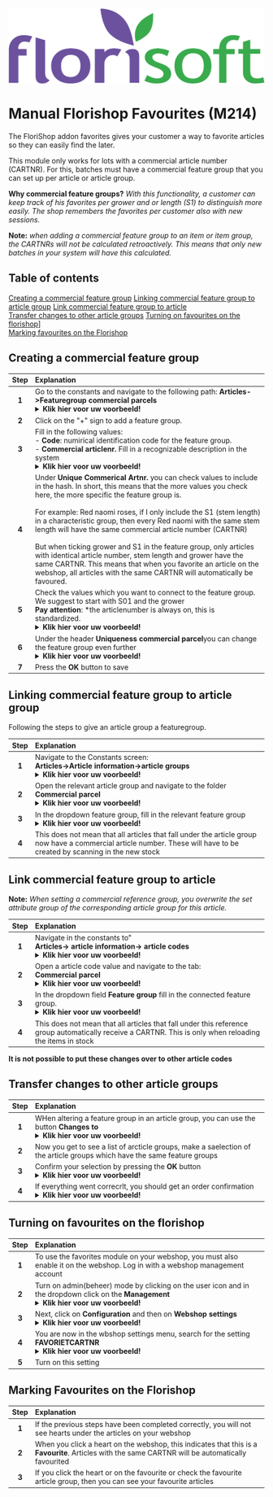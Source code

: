<img src="../../fslogo.png">

# Manual Florishop Favourites (M214)

The FloriShop addon favorites gives your customer a way to favorite articles so they can easily find the later. 

This module only works for lots with a commercial article number (CARTNR). For this, batches must have a commercial feature group that you can set up per article or article group.

**Why commercial feature groups?** *With this functionality, a customer can keep track of his favorites per grower and or length (S1) to distinguish more easily. The shop remembers the favorites per customer also with new sessions.*

**Note:** *when adding a commercial feature group to an item or item group, the CARTNRs will not be calculated retroactively. This means that only new batches in your system will have this calculated.*

## Table of contents

[Creating a commercial feature group](#creating-a-commercial-feature-group)
[Linking commercial feature group to article group](#linking-commercial-feature-group-to-the-article-group)
[Link commercial feature group to article](#link-commercial-feature-group-to-article)  
[Transfer changes to other article groups](#transfer-changes-to-another-article-group)
[Turning on favourites on the florishop](turning-on-favourites-on-the-florishop)]  
[Marking favourites on the Florishop](#marking-favourites-on-the-florishop)


## Creating a commercial feature group

|Step|Explanation|
|:-:|:--|
|**1**|Go to the constants and navigate to the following path: **Articles->Featuregroup commercial parcels**<details><summary><b>Klik hier voor uw voorbeeld!</b></summary><img src="Favourites Manual\image1.png"></details>|
|**2**|Click on the "+" sign to add a feature group.|
|**3**|Fill in the following values: <br>- **Code**: numirical identification code for the feature group.<br>- **Commercial articlenr.** Fill in a recognizable description in the system<details><summary><b>Klik hier voor uw voorbeeld!</b></summary><img src="Favourites Manual\image2.png"></details>|
|**4**|Under **Unique Commerical Artnr.** you can check values to include in the hash. In short, this means that the more values you check here, the more specific the feature group is.<br> <br>For example: Red naomi roses, if I only include the S1 (stem length) in a characteristic group, then every Red naomi with the same stem length will have the same commercial article number (CARTNR)<br> <br>But when ticking grower and S1 in the feature group, only articles with identical article number, stem length and grower have the same CARTNR. This means that when you favorite an article on the webshop, all articles with the same CARTNR will automatically be favoured.|
|**5**|Check the values which you want to connect to the feature group. We suggest to start with S01 and the grower<br> **Pay attention**: *the articlenumber is always on, this is standardized.<details><summary><b>Klik hier voor uw voorbeeld!</b></summary><img src="Favourites Manual\image3.png"></details>|
|**6**|Under the header **Uniqueness commercial parcel**you can change the feature group even further<details><summary><b>Klik hier voor uw voorbeeld!</b></summary><img src="Favourites Manual\image4.png"></details>|
|**7**|Press the **OK** button to save|

## Linking commercial feature group to article group

Following the steps to give an article group a featuregroup.

|Step|Explanation|
|:-:|:--|
|**1**|Navigate to the Constants screen:<br> **Articles->Article information->article groups**<details><summary><b>Klik hier voor uw voorbeeld!</b></summary><img src="Favourites Manual\image5.png"></details>|
|**2**|Open the relevant article group and navigate to the folder **Commercial parcel**<details><summary><b>Klik hier voor uw voorbeeld!</b></summary><img src="Favourites Manual\image5.png"></details>|
|**3**|In the dropdown feature group, fill in the relevant feature group<details><summary><b>Klik hier voor uw voorbeeld!</b></summary><img src="Favourites Manual\image5.png"></details>|
|**4**|This does not mean that all articles that fall under the article group now have a commercial article number. These will have to be created by scanning in the new stock|


## Link commercial feature group to article

**Note:** *When setting a commercial reference group, you overwrite the set attribute group of the corresponding article group for this article.*

|Step|Explanation|
|:-:|:--|
|**1**|Navigate in the constants to" <br>**Articles-> article information-> article codes** <details><summary><b>Klik hier voor uw voorbeeld!</b></summary><img src="Favourites Manual\image6.png"></details>|
|**2**|Open a article code value and navigate to the tab: <br> **Commercial parcel**<details><summary><b>Klik hier voor uw voorbeeld!</b></summary><img src="Favourites Manual\image6.png"></details>|
|**3**|In the dropdown field **Feature group** fill in the connected feature group. <details><summary><b>Klik hier voor uw voorbeeld!</b></summary><img src="Favourites Manual\image6.png"></details>|
|**4**|This does not mean that all articles that fall under this reference group automatically receive a CARTNR. This is only when reloading the items in stock|

**It is not possible to put these changes over to other article codes**

## Transfer changes to other article groups
|Step|Explanation|
|:-:|:--|
|**1**|WHen altering a feature group in an article group, you can use the button **Changes to**<details><summary><b>Klik hier voor uw voorbeeld!</b></summary><img src="Favourites Manual\image7.png"></details>|
|**2**|Now you get to see a list of arcticle groups, make a saelection of the article groups which have the same feature groups|
|**3**|Confirm your selection by pressing the **OK** button<details><summary><b>Klik hier voor uw voorbeeld!</b></summary><img src="Favourites Manual\image8.png"></details>|
|**4**|If everything went correcrlt, you should get an order confirmation <details><summary><b>Klik hier voor uw voorbeeld!</b></summary><img src="Favourites Manual\image9.png"></details>|


## Turning on favourites on the florishop
|Step|Explanation|
|:-:|:--|
|**1**|To use the favorites module on your webshop, you must also enable it on the webshop. Log in with a webshop management account|
|**2**|Turn on admin(beheer) mode by clicking on the user icon and in the dropdown click on the **Management**<details><summary><b>Klik hier voor uw voorbeeld!</b></summary><img src="Favourites Manual\image10.png"></details>|
|**3**|Next, click on **Configuration** and then on **Webshop settings**<details><summary><b>Klik hier voor uw voorbeeld!</b></summary><img src="Favourites Manual\image11.png"></details>|
|**4**|You are now in the wbshop settings menu, search for the setting **FAVORIETCARTNR**<details><summary><b>Klik hier voor uw voorbeeld!</b></summary><img src="Favourites Manual\image12.png"></details>|
|**5**| Turn on this setting



## Marking Favourites on the Florishop
|Step|Explanation|
|:-:|:--|
|**1**|If the previous steps have been completed correctly, you will not see hearts under the articles on your webshop|
|**2**|When you click a heart on the webshop, this indicates that this is a **Favourite**. Articles with the same CARTNR will be automatically favourited|
|**3**|If you click the heart or on the favourite or check the favourite article group, then you can see your favourite articles|
